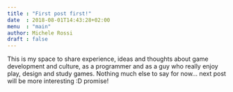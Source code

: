 ```yaml
---
title : "First post first!"
date  : 2018-08-01T14:43:28+02:00
menu  : "main"
author: Michele Rossi
draft : false
---
```


This is my space to share experience, ideas and thoughts about game development and culture, as a programmer and as a guy who really enjoy play, design and study games.
Nothing much else to say for now... next post will be more interesting :D promise!
